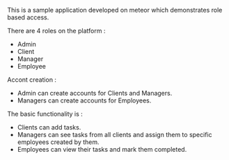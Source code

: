 This is a sample application developed on meteor which demonstrates role based access.

There are 4 roles on the platform :

  - Admin
  - Client
  - Manager
  - Employee
  
Accont creation :
  
  - Admin can create accounts for Clients and Managers.
  - Managers can create accounts for Employees.
  
The basic functionality is :
  
  - Clients can add tasks.
  - Managers can see tasks from all clients and assign them to specific employees created by them.
  - Employees can view their tasks and mark them completed.
